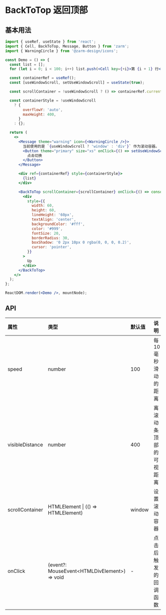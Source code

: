 # BackToTop 返回顶部

## 基本用法

```jsx
import { useRef, useState } from 'react';
import { Cell, BackToTop, Message, Button } from 'zarm';
import { WarningCircle } from '@zarm-design/icons';

const Demo = () => {
  const list = [];
  for (let i = 0; i < 100; i++) list.push(<Cell key={+i}>第 {i + 1} 行</Cell>);

  const containerRef = useRef();
  const [useWindowScroll, setUseWindowScroll] = useState(true);

  const scrollContainer = !useWindowScroll ? () => containerRef.current : null;

  const containerStyle = !useWindowScroll
    ? {
        overflowY: 'auto',
        maxHeight: 400,
      }
    : {};

  return (
    <>
      <Message theme="warning" icon={<WarningCircle />}>
        当前使用的是 `{useWindowScroll ? 'window' : 'div'}` 作为滚动容器。
        <Button theme="primary" size="xs" onClick={() => setUseWindowScroll(!useWindowScroll)}>
          点击切换
        </Button>
      </Message>

      <div ref={containerRef} style={containerStyle}>
        {list}
      </div>

      <BackToTop scrollContainer={scrollContainer} onClick={() => console.log('click back to top')}>
        <div
          style={{
            width: 60,
            height: 60,
            lineHeight: '60px',
            textAlign: 'center',
            backgroundColor: '#fff',
            color: '#999',
            fontSize: 20,
            borderRadius: 30,
            boxShadow: '0 2px 10px 0 rgba(0, 0, 0, 0.2)',
            cursor: 'pointer',
          }}
        >
          Up
        </div>
      </BackToTop>
    </>
  );
};

ReactDOM.render(<Demo />, mountNode);
```

## API

| 属性            | 类型                                               | 默认值 | 说明                   |
| :-------------- | :------------------------------------------------- | :----- | :--------------------- |
| speed           | number                                             | 100    | 每 10 毫秒滑动的距离   |
| visibleDistance | number                                             | 400    | 离滚动条顶部的可视距离 |
| scrollContainer | HTMLElement \| (() => HTMLElement)                 | window | 设置滚动容器           |
| onClick         | (event?: MouseEvent&lt;HTMLDivElement&gt;) => void | -      | 点击后触发的回调函数   |
